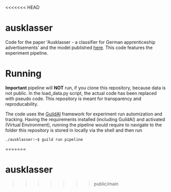 <<<<<<< HEAD
# ausklasser
Code for the paper 'Ausklasser - a classifier for German apprenticeship advertisements' and the model published [here](https://huggingface.co/KKrueger/ausklasser). This code features the experiment pipeline. 

 # Running
 **Important** pipeline will **NOT** run, if you clone this repository, because data is not public. In the load_data.py script, the actual code has been replaced with pseudo code. This repository is meant for transparency and reproducability. 

The code uses the [GuildAI](https://guild.ai/) framework for experiment run automization and tracking. Having the requirements installed (including GuildAI) and activated (Virtual Environment), running the pipeline would require to navigate to the folder this repository is stored in locally via the shell and then run 
```console
./ausklasser:~$ guild run pipeline
```
=======
# ausklasser
>>>>>>> public/main

